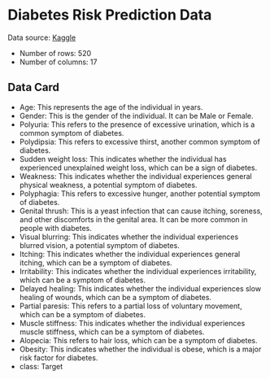 # Diabetes Risk Prediction Data

Data source: [Kaggle](https://www.kaggle.com/datasets/rcratos/diabetes-risk-prediction/data)

- Number of rows: 520
- Number of columns: 17

## Data Card
- Age: This represents the age of the individual in years.
- Gender: This is the gender of the individual. It can be Male or Female.
- Polyuria: This refers to the presence of excessive urination, which is a common symptom of diabetes.
- Polydipsia: This refers to excessive thirst, another common symptom of diabetes.
- Sudden weight loss: This indicates whether the individual has experienced unexplained weight loss, which can be a sign of diabetes.
- Weakness: This indicates whether the individual experiences general physical weakness, a potential symptom of diabetes.
- Polyphagia: This refers to excessive hunger, another potential symptom of diabetes.
- Genital thrush: This is a yeast infection that can cause itching, soreness, and other discomforts in the genital area. It can be more common in people with diabetes.
- Visual blurring: This indicates whether the individual experiences blurred vision, a potential symptom of diabetes.
- Itching: This indicates whether the individual experiences general itching, which can be a symptom of diabetes.
- Irritability: This indicates whether the individual experiences irritability, which can be a symptom of diabetes.
- Delayed healing: This indicates whether the individual experiences slow healing of wounds, which can be a symptom of diabetes.
- Partial paresis: This refers to a partial loss of voluntary movement, which can be a symptom of diabetes.
- Muscle stiffness: This indicates whether the individual experiences muscle stiffness, which can be a symptom of diabetes.
- Alopecia: This refers to hair loss, which can be a symptom of diabetes.
- Obesity: This indicates whether the individual is obese, which is a major risk factor for diabetes.
- class: Target
